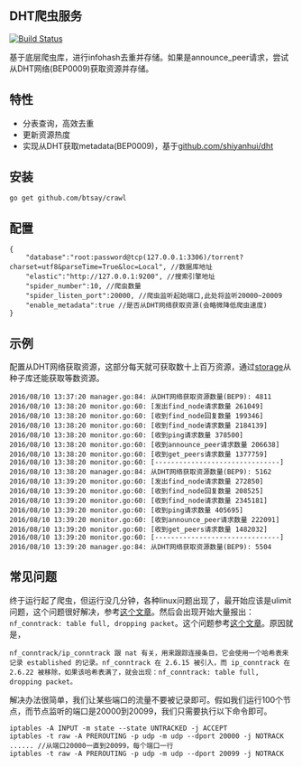## DHT爬虫服务
[![Build Status](https://drone.io/github.com/btsay/crawl/status.png)](https://drone.io/github.com/btsay/crawl/latest)


基于底层爬虫库，进行infohash去重并存储。如果是announce_peer请求，尝试从DHT网络(BEP0009)获取资源并存储。



## 特性

- 分表查询，高效去重
- 更新资源热度
- 实现从DHT获取metadata(BEP0009)，基于[github.com/shiyanhui/dht](https://github.com/shiyanhui/dht)


## 安装
`go get github.com/btsay/crawl`



## 配置

```
{
    "database":"root:password@tcp(127.0.0.1:3306)/torrent?charset=utf8&parseTime=True&loc=Local", //数据库地址
    "elastic":"http://127.0.0.1:9200", //搜索引擎地址
    "spider_number":10, //爬虫数量
    "spider_listen_port":20000, //爬虫监听起始端口,此处将监听20000~20009
    "enable_metadata":true //是否从DHT网络获取资源(会略微降低爬虫速度)
}

```



## 示例

配置从DHT网络获取资源，这部分每天就可获取数十上百万资源，通过[storage](http://github.com/btsay/storage)从种子库还能获取等数资源。

```
2016/08/10 13:37:20 manager.go:84: 从DHT网络获取资源数量(BEP9): 4811
2016/08/10 13:38:20 monitor.go:60: [发出find_node请求数量 261049]
2016/08/10 13:38:20 monitor.go:60: [收到find_node回复数量 199346]
2016/08/10 13:38:20 monitor.go:60: [收到find_node请求数量 2184139]
2016/08/10 13:38:20 monitor.go:60: [收到ping请求数量 378500]
2016/08/10 13:38:20 monitor.go:60: [收到announce_peer请求数量 206638]
2016/08/10 13:38:20 monitor.go:60: [收到get_peers请求数量 1377759]
2016/08/10 13:38:20 monitor.go:60: [-------------------------------]
2016/08/10 13:38:20 manager.go:84: 从DHT网络获取资源数量(BEP9): 5162
2016/08/10 13:39:20 monitor.go:60: [发出find_node请求数量 272850]
2016/08/10 13:39:20 monitor.go:60: [收到find_node回复数量 208525]
2016/08/10 13:39:20 monitor.go:60: [收到find_node请求数量 2345181]
2016/08/10 13:39:20 monitor.go:60: [收到ping请求数量 405695]
2016/08/10 13:39:20 monitor.go:60: [收到announce_peer请求数量 222091]
2016/08/10 13:39:20 monitor.go:60: [收到get_peers请求数量 1482032]
2016/08/10 13:39:20 monitor.go:60: [-------------------------------]
2016/08/10 13:39:20 manager.go:84: 从DHT网络获取资源数量(BEP9): 5504
```




## 常见问题
终于运行起了爬虫，但运行没几分钟，各种linux问题出现了，最开始应该是ulimit问题，这个问题很好解决，参考[这个文章](http://www.stutostu.com/?p=1322)。然后会出现开始大量报出：`nf_conntrack: table full, dropping packet`。这个问题参考[这个文章](http://jaseywang.me/2012/08/16/%E8%A7%A3%E5%86%B3-nf_conntrack-table-full-dropping-packet-%E7%9A%84%E5%87%A0%E7%A7%8D%E6%80%9D%E8%B7%AF/)。原因就是，

```
nf_conntrack/ip_conntrack 跟 nat 有关，用来跟踪连接条目，它会使用一个哈希表来记录 established 的记录。nf_conntrack 在 2.6.15 被引入，而 ip_conntrack 在 2.6.22 被移除，如果该哈希表满了，就会出现：nf_conntrack: table full, dropping packet。
```

解决办法很简单，我们让某些端口的流量不要被记录即可。假如我们运行100个节点，而节点监听的端口是20000到20099，我们只需要执行以下命令即可。

```
iptables -A INPUT -m state --state UNTRACKED -j ACCEPT
iptables -t raw -A PREROUTING -p udp -m udp --dport 20000 -j NOTRACK
...... //从端口20000一直到20099，每个端口一行
iptables -t raw -A PREROUTING -p udp -m udp --dport 20099 -j NOTRACK
```
